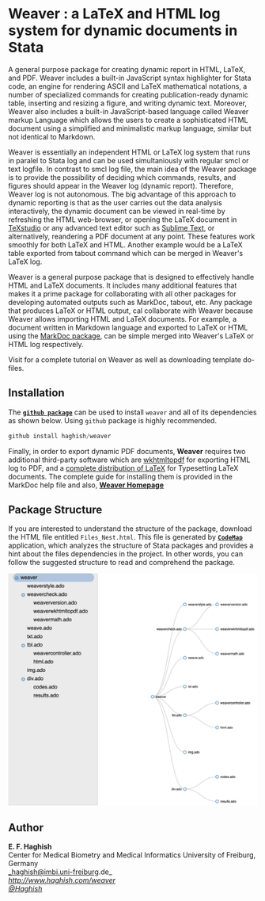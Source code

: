 # Weaver : a LaTeX and HTML log system for dynamic documents in Stata

A general purpose package for creating dynamic report in HTML, LaTeX, and PDF.
Weaver includes a built-in JavaScript syntax highlighter for Stata code, an engine
for rendering ASCII and LaTeX mathematical notations, a number of specialized
commands for creating publication-ready dynamic table, inserting and resizing a
figure, and writing dynamic text.  Moreover, Weaver also includes a built-in
JavaScript-based language called Weaver markup Language which allows the users to
create a sophisticated HTML document using a simplified and minimalistic markup
language, similar but not identical to Markdown.

Weaver is essentially an independent HTML or LaTeX log system that runs in paralel
        to Stata log and can be used simultaniously with regular smcl or text logfile. In
        contrast to smcl log file, the main idea of the Weaver package is to provide the
        possibility of deciding which commands, results, and figures should appear in the
        Weaver log (dynamic report). Therefore, Weaver log is not autonomous. The big
        advantage of this approach to dynamic reporting is that as the user carries out the
        data analysis interactively, the dynamic document can be viewed in real-time by
        refreshing the HTML web-browser, or opening the LaTeX document in [TeXstudio](http://www.texstudio.org/) or any
        advanced text editor such as [Sublime Text](https://www.sublimetext.com/), 
        or alternatively, reandering a PDF
        document at any point.  These features work smoothly for both LaTeX and HTML.
        Another example would be a LaTeX table exported from tabout command which can be
        merged in Weaver's LaTeX log.

 Weaver is a general purpose package that is designed to effectively handle HTML and
        LaTeX documents. It includes many additional features that makes it a prime package
        for collaborating with all other packages for developing automated outputs such as 
        MarkDoc, tabout, etc. Any package that produces LaTeX or HTML output, cal
        collaborate with Weaver because Weaver allows importing HTML and LaTeX documents.
        For example, a document written in Markdown language and exported to LaTeX or HTML
        using the [MarkDoc package](http://haghish.com/markdoc), can be simple merged into Weaver's LaTeX or HTML log
        respectively.

Visit [](http://haghish.com/weaver) for a complete tutorial on Weaver as well as
        downloading template do-files.


  
Installation
------------

The [__`github package`__](https://github.com/haghish/github) can be used to install `weaver` and all of its dependencies as shown below. Using `github` package is highly recommended.  

```js
github install haghish/weaver
```
    
Finally, in order to export dynamic PDF documents, __Weaver__ requires two additional third-party software which are [wkhtmltopdf](http://wkhtmltopdf.org/) for exporting HTML log to PDF, and a [complete distribution of LaTeX](https://latex-project.org/ftp.html) for Typesetting LaTeX documents. The complete guide for installing them is provided in the MarkDoc help file and also, 
[__Weaver Homepage__ ](http://www.haghish.com/weaver)
    

Package Structure
-----------------

If you are interested to understand the structure of the package, download the HTML file entitled `Files_Nest.html`. 
This file is generated by [__`CodeMap`__](https://github.com/haghish/codemap) application, which analyzes the structure of Stata packages 
and provides a hint about the files dependencies in the project. In other words, you can follow the suggested structure to read and comprehend the package. 

![](https://github.com/haghish/weaver/raw/master/images/files_dependency.png)


Author
------
  **E. F. Haghish**  
  Center for Medical Biometry and Medical Informatics
  University of Freiburg, Germany      
  _haghish@imbi.uni-freiburg.de_     
  _http://www.haghish.com/weaver_  
  _[@Haghish](https://twitter.com/Haghish)_   


